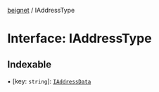 [beignet](../README.md) / IAddressType

# Interface: IAddressType

## Indexable

▪ [key: `string`]: [`IAddressData`](IAddressData.md)
